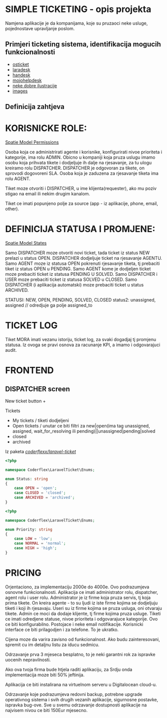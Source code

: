 
# SIMPLE TICKETING - opis projekta

Namjena aplikacije je da kompanijama, koje su pruzaoci neke usluge, pojednostave upravljanje poslom.

## Primjeri ticketing sistema, identifikacija mogucih funkcionalnosti
- [osticket](https://osticket.com/features/)
- [laradesk](https://dacoto.com/products/laradesk/demo)
- [handesk](http://handesk.local/login)
- [mojohelpdesk](https://mojohelpdesk.com/features/)
- [neke dobre ilustracije](https://www.spiceworks.com/free-help-desk-software/)
- [images](https://www.google.com/search?q=ticketing+system+free&client=ubuntu&hs=9xa&channel=fs&source=lnms&tbm=isch&sa=X&ved=2ahUKEwjJ94Kgw5X8AhWih_0HHTxAA30Q_AUoAXoECAEQAw&biw=1920&bih=939&dpr=1#imgrc=oRI8vbWdbOhF2M)

## Definicija zahtjeva

# KORISNICKE ROLE:
[Spatie Model Permissions](https://spatie.be/docs/laravel-permission/v5/introduction)

Osoba koja ce administrirati agente i korisnike, konfigurirati nivoe prioriteta i kategorije, ima rolu ADMIN.
Obicno u kompaniji koja pruza uslugu imamo osobu koja prihvata tikete i dodjeljuje ih dalje na rjesavanje, za tu ulogu kreiramo rolu DISPATCHER.
DISPATCHER je odgovoran za tikete, on sprovodi dogovoreni SLA.
Osoba koja je zaduzena za rjesavanje tiketa ima rolu AGENT.

Tiket moze otvoriti i DISPATCHER, u ime klijenta(requester), ako mu poziv stigao na email ili nekim drugim kanalom.

Tiket ce imati popunjeno polje za source (app - iz aplikacije, phone, email, other).

# DEFINICIJA STATUSA I PROMJENE:
[Spatie Model States](https://spatie.be/docs/laravel-model-states/v2/01-introduction)

Samo DISPATCHER moze otvoriti novi ticket, tada ticket iz status NEW prelazi u status OPEN.
DISPATCHER dodjeljuje ticket na rjesavanje AGENTU.
Samo AGENT moze iz statusa OPEN pokrenuti rjesavanje tiketa, tj prebaciti tiket iz status OPEN u PENDING.
Samo AGENT kome je dodjeljen ticket moze prebaciti ticket iz statusa PENDING U SOLVED.
Samo DISPATCHER i USER moze prebaciti ticket iz statusa SOLVED u CLOSED.
Samo DISPATCHER (i aplikacija automatski) moze prebaciti ticket u status ARCHIVED.

STATUSI: NEW, OPEN, PENDING, SOLVED, CLOSED
status2: unassigned, assigned // odredjuje ga polje assigned_to

# TICKET LOG
Tiket MORA imati vezanu istoriju, ticket log, za svaki dogadjaj tj promjenu statusa.
Iz ovoga se pravi osnova za racunanje KPI, a imamo i odgovarajuci audit.

# FRONTEND

## DISPATCHER screen
New ticket button +

Tickets
 - My tickets / tiketi dodjeljeni
 - Open tickets / unutar ce biti filtri za new|open(ima tag unassigned, assigned, wait_for_resolving ili pending)||unassigned|pending|solved
 - closed
 - archived


Iz paketa [*coderflexx/laravel-ticket*](https://github.com/coderflexx/laravel-ticket)

```php
<?php

namespace Coderflex\LaravelTicket\Enums;

enum Status: string
{
    case OPEN = 'open';
    case CLOSED = 'closed';
    case ARCHIVED = 'archived';
}
```

```php
<?php

namespace Coderflex\LaravelTicket\Enums;

enum Priority: string
{
    case LOW = 'low';
    case NORMAL = 'normal';
    case HIGH = 'high';
}
```

# PRICING

Orjentaciono, za implementaciju 2000e do 4000e.
Ovo podrazumjeva osnovne funkcionalnosti.
Aplikacija ce imati administrator rolu, dispatcher, agent rolu i user rolu.
Administrator je iz firme koja pruza servis, tj koja prima tikete.
On kreira agente - to su ljudi iz iste firme kojima se dodjeljuju tiketi i koji ih rjesavaju.
Useri su iz firme kojima se pruza usluga, oni otvaraju tikete.
Admin ce moci da dodaje klijente, tj firme kojima pruza usluge.
Tiketi ce imati odredjene statuse, nivoe prioriteta i odgovarajuce kategorije.
Ovo ce biti konfigurabilno.
Postojace i neke email notifikacije.
Korisnicki interface ce biti prilagodjen i za telefone.
To je ukratko.

Cijena moze da varira zavisno od funkcionalnost. Ako budu zainteresovani, spremit cu im detaljnu listu za iducu sedmicu.

Odrzavanje prva 3 mjeseca besplatno, to je neki garantni rok za ispravke uocenih nepravilnosti.

Ako ova tvoja firma bude htjela raditi aplikaciju, za Srdju onda implementacija moze biti 50% jeftinija.

Aplikacija ce biti instalirana na virtuelnom serveru u Digitalocean cloud-u.

Odrzavanje koje podrazumjeva redovni backup, potrebne upgrade operativnog sistema i svih drugih vezanih aplikacije, sigurnosne postavke, ispravka bug-ove. Sve u svemu odrzavanje dostupnosti aplikacije na najvisem nivou ce biti 150Eur mjesecno.
